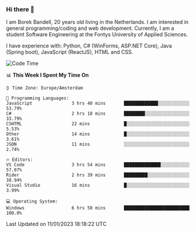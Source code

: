 ### Hi there 👋

I am Borek Bandell, 20 years old living in the Netherlands. I am interested in general programming/coding and web development. Currently, I am a student Software Engineering at the Fontys University of Applied Sciences.

I have experience with: Python, C# (WinForms, ASP.NET Core), Java (Spring boot), JavaScript (ReactJS), HTML and CSS.

<!--START_SECTION:waka-->
![Code Time](http://img.shields.io/badge/Code%20Time-335%20hrs%209%20mins-blue)

📊 **This Week I Spent My Time On** 

```text
⌚︎ Time Zone: Europe/Amsterdam

💬 Programming Languages: 
JavaScript               3 hrs 40 mins       █████████████░░░░░░░░░░░░   53.79% 
C#                       2 hrs 18 mins       ████████░░░░░░░░░░░░░░░░░   33.79% 
CSHTML                   22 mins             █░░░░░░░░░░░░░░░░░░░░░░░░   5.53% 
Other                    14 mins             █░░░░░░░░░░░░░░░░░░░░░░░░   3.61% 
JSON                     11 mins             ░░░░░░░░░░░░░░░░░░░░░░░░░   2.74%

🔥 Editors: 
VS Code                  3 hrs 54 mins       ██████████████░░░░░░░░░░░   57.07% 
Rider                    2 hrs 39 mins       █████████░░░░░░░░░░░░░░░░   38.94% 
Visual Studio            16 mins             █░░░░░░░░░░░░░░░░░░░░░░░░   3.99%

💻 Operating System: 
Windows                  6 hrs 50 mins       █████████████████████████   100.0%

```


 Last Updated on 11/01/2023 18:18:22 UTC
<!--END_SECTION:waka-->

<!--**tcBorek2002/tcBorek2002** is a ✨ _special_ ✨ repository because its `README.md` (this file) appears on your GitHub profile.

Here are some ideas to get you started:

- 🔭 I’m currently working on ...
- 🌱 I’m currently learning ...
- 👯 I’m looking to collaborate on ...
- 🤔 I’m looking for help with ...
- 💬 Ask me about ...
- 📫 How to reach me: ...
- 😄 Pronouns: ...
- ⚡ Fun fact: ...
-->
